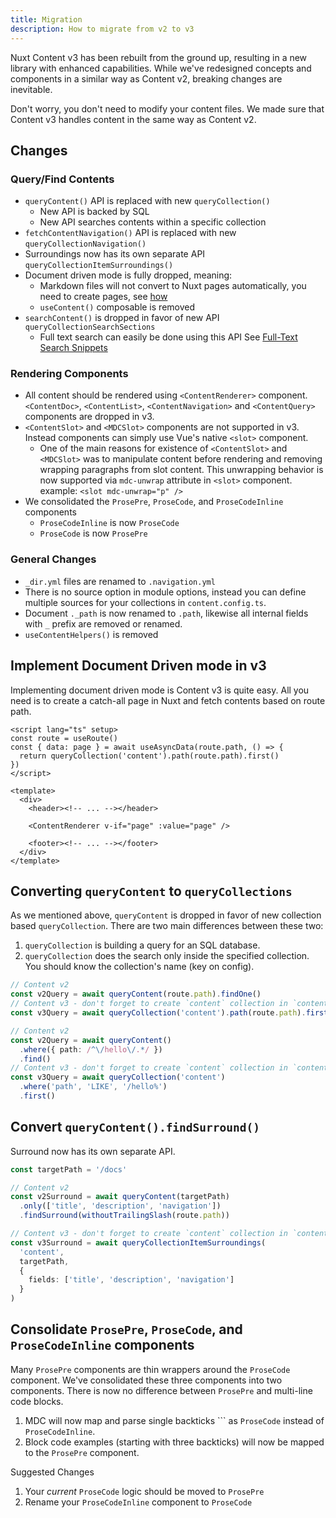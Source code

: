 ```yaml
---
title: Migration
description: How to migrate from v2 to v3
---
```


Nuxt Content v3 has been rebuilt from the ground up, resulting in a new library with enhanced capabilities. While we've redesigned concepts and components in a similar way as Content v2, breaking changes are inevitable.

Don't worry, you don't need to modify your content files. We made sure that Content v3 handles content in the same way as Content v2.

## Changes

### Query/Find Contents

- `queryContent()` API is replaced with new `queryCollection()`
  - New API is backed by SQL
  - New API searches contents within a specific collection
- `fetchContentNavigation()` API is replaced with new `queryCollectionNavigation()`
- Surroundings now has its own separate API `queryCollectionItemSurroundings()`
- Document driven mode is fully dropped, meaning:
  - Markdown files will not convert to Nuxt pages automatically, you need to create pages, see [how](/docs/components/content-renderer#example)
  - `useContent()` composable is removed
- `searchContent()` is dropped in favor of new API `queryCollectionSearchSections`
  - Full text search can easily be done using this API See [Full-Text Search Snippets](/docs/advanced/fulltext-search)

### Rendering Components

- All content should be rendered using `<ContentRenderer>` component. `<ContentDoc>`, `<ContentList>`, `<ContentNavigation>` and `<ContentQuery>` components are dropped in v3.
- `<ContentSlot>` and `<MDCSlot>` components are not supported in v3. Instead components can simply use Vue's native `<slot>` component.
  - One of the main reasons for existence of `<ContentSlot>` and `<MDCSlot>` was to manipulate content before rendering and removing wrapping paragraphs from slot content. This unwrapping behavior is now supported via `mdc-unwrap` attribute in `<slot>` component. example: `<slot mdc-unwrap="p" />`
- We consolidated the `ProsePre`, `ProseCode`, and `ProseCodeInline` components
  - `ProseCodeInline` is now `ProseCode`
  - `ProseCode` is now `ProsePre`

### General Changes

- `_dir.yml` files are renamed to `.navigation.yml`
- There is no source option in module options, instead you can define multiple sources for your collections in `content.config.ts`.
- Document `._path` is now renamed to `.path`, likewise all internal fields with `_` prefix are removed or renamed.
- `useContentHelpers()` is removed

## Implement Document Driven mode in v3

Implementing document driven mode is Content v3 is quite easy. All you need is to create a catch-all page in Nuxt and fetch contents based on route path.

```vue [pages/[...slug\\].vue]
<script lang="ts" setup>
const route = useRoute()
const { data: page } = await useAsyncData(route.path, () => {
  return queryCollection('content').path(route.path).first()
})
</script>

<template>
  <div>
    <header><!-- ... --></header>

    <ContentRenderer v-if="page" :value="page" />

    <footer><!-- ... --></footer>
  </div>
</template>
```

## Converting `queryContent` to `queryCollections`

As we mentioned above, `queryContent` is dropped in favor of new collection based `queryCollection`. There are two main differences between these two:

1. `queryCollection` is building a query for an SQL database.
2. `queryCollection` does the search only inside the specified collection. You should know the collection's name (key on config).

```ts [Find content with path]
// Content v2
const v2Query = await queryContent(route.path).findOne()
// Content v3 - don't forget to create `content` collection in `content.config.ts`
const v3Query = await queryCollection('content').path(route.path).first()
```

```ts [Find contents with custom filter]
// Content v2
const v2Query = await queryContent()
  .where({ path: /^\/hello\/.*/ })
  .find()
// Content v3 - don't forget to create `content` collection in `content.config.ts`
const v3Query = await queryCollection('content')
  .where('path', 'LIKE', '/hello%')
  .first()
```

## Convert `queryContent().findSurround()`

Surround now has its own separate API.

```ts
const targetPath = '/docs'

// Content v2
const v2Surround = await queryContent(targetPath)
  .only(['title', 'description', 'navigation'])
  .findSurround(withoutTrailingSlash(route.path))

// Content v3 - don't forget to create `content` collection in `content.config.ts`
const v3Surround = await queryCollectionItemSurroundings(
  'content', 
  targetPath,
  {
    fields: ['title', 'description', 'navigation']
  }
)
```

## Consolidate `ProsePre`, `ProseCode`, and `ProseCodeInline` components

Many `ProsePre` components are thin wrappers around the `ProseCode` component. We've consolidated these three components into two components. There is now no difference between `ProsePre` and multi-line code blocks.

1. MDC will now map and parse single backticks ``` as `ProseCode` instead of `ProseCodeInline`.
2. Block code examples (starting with three backticks) will now be mapped to the `ProsePre` component.

Suggested Changes
1. Your _current_ `ProseCode` logic should be moved to `ProsePre`
2. Rename your `ProseCodeInline` component to `ProseCode`


